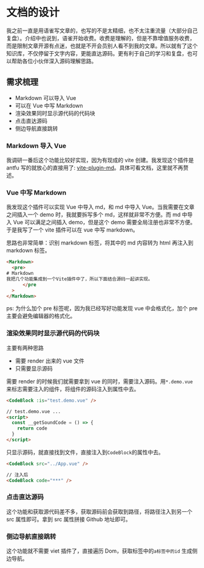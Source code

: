 # <a id="文档的设计">文档的设计</a>

我之前一直是用语雀写文章的，也写的不是太精细，也不太注重流量（大部分自己复盘）。介绍中也说到，语雀开始收费。收费是理解的，但是不靠增值服务收费，而是限制文章开源有点迷，也就是不开会员别人看不到我的文章。所以就有了这个知识库，不仅停留于文字内容，更能直达源码。更有利于自己的学习和复盘，也可以帮助各位小伙伴深入源码理解思路。

## <a id="需求梳理">需求梳理</a>

- Markdown 可以导入 Vue
- 可以在 Vue 中写 Markdown
- 渲染效果同时显示源代码的代码块
- 点击直达源码
- 侧边导航直接跳转

### <a id="Markdown导入Vue">Markdown 导入 Vue</a>

我调研一番后这个功能比较好实现，因为有现成的 vite 创建。我发现这个插件是 antfu 写的就放心的直接用了: [vite-plugin-md](https://github.com/antfu/vite-plugin-md)。具体可看文档，这里就不再赘述。

### <a id="Vue中写Markdown">Vue 中写 Markdown</a>

我发现这个插件可以实现 Vue 中导入 md，和 md 中导入 Vue。当我需要在文章之间插入一个 demo 时，我就要拆写多个 md，这样就非常不方便。而 md 中导入 Vue 可以满足之间插入 demo，但是这个 demo 需要全局注册也非常不方便。于是我写了一个 vite 插件可以在 vue 中写 markdown。

思路也非常简单：识别 markdown 标签，将其中的 md 内容转为 html 再注入到 markdown 标签。

```html
<Markdown>
  <pre>
# Markdown
我把几个功能集成到一个Vite插件中了，所以下面结合源码一起讲实现。
      </pre
  >
</Markdown>
```

ps: 为什么加个 pre 标签呢，因为我已经写好功能发现 vue 中会格式化，加个 pre 主要会避免编辑器的格式化。

### <a id="渲染效果同时显示源代码的代码块">渲染效果同时显示源代码的代码块</a>

主要有两种思路

- 需要 render 出来的 vue 文件
- 只需要显示源码

需要 render 的时候我们就需要拿到 vue 的同时，需要注入源码。用`*.demo.vue`来标志需要注入的组件，将组件的源码注入到属性中去。

```html
<CodeBlock :is="test.demo.vue" />

// test.demo.vue ...
<script>
  const __getSoundCode = () => {
    return code
  }
</script>
```

只显示源码，就直接找到文件，直接注入到`CodeBlock`的属性中去。

```html
<CodeBlock src="../App.vue" />

// 注入后
<CodeBlock code="***" />
```

### <a id="点击直达源码">点击直达源码</a>

这个功能和获取源代码差不多，获取源码前会获取到路径，将路径注入到另一个 src 属性即可。拿到 src 属性拼接 Github 地址即可。

### <a id="侧边导航直接跳转">侧边导航直接跳转</a>

这个功能就不需要 viet 插件了，直接遍历 Dom，获取标签中的`a标签中的id` 生成侧边导航。
